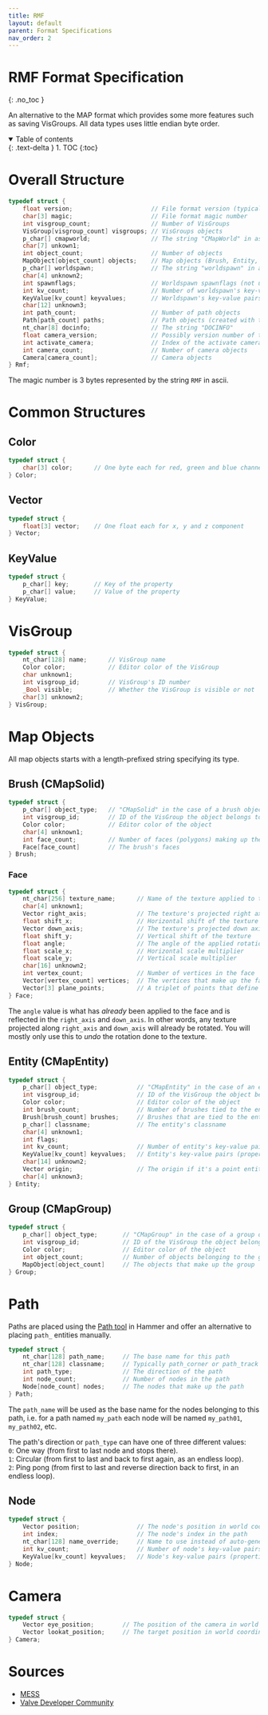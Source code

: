 ```yaml
---
title: RMF
layout: default
parent: Format Specifications
nav_order: 2
---
```


# RMF Format Specification
{: .no_toc }

An alternative to the MAP format which provides some more features such as saving VisGroups.
All data types uses little endian byte order.


<details open markdown="block">
  <summary>
    Table of contents
  </summary>
  {: .text-delta }
1. TOC
{:toc}
</details>

# Overall Structure

```c
typedef struct {
    float version;                      // File format version (typically 2.2)
    char[3] magic;                      // File format magic number
    int visgroup_count;                 // Number of VisGroups
    VisGroup[visgroup_count] visgroups; // VisGroups objects
    p_char[] cmapworld;                 // The string "CMapWorld" in ascii
    char[7] unkown1;
    int object_count;                   // Number of objects
    MapObject[object_count] objects;    // Map objects (Brush, Entity, Group)
    p_char[] worldspawn;                // The string "worldspawn" in ascii
    char[4] unknown2;
    int spawnflags;                     // Worldspawn spawnflags (not used)
    int kv_count;                       // Number of worldspawn's key-value pairs
    KeyValue[kv_count] keyvalues;       // Worldspawn's key-value pairs (properties)
    char[12] unknown3;
    int path_count;                     // Number of path objects
    Path[path_count] paths;             // Path objects (created with the Path tool)
    nt_char[8] docinfo;                 // The string "DOCINFO"
    float camera_version;               // Possibly version number of the camera data
    int activate_camera;                // Index of the activate camera
    int camera_count;                   // Number of camera objects
    Camera[camera_count];               // Camera objects
} Rmf;
```

The magic number is 3 bytes represented by the string `RMF` in ascii.

# Common Structures

## Color

```c
typedef struct {
    char[3] color;      // One byte each for red, green and blue channel
} Color;
```

## Vector

```c
typedef struct {
    float[3] vector;    // One float each for x, y and z component
} Vector;
```

## KeyValue

```c
typedef struct {
    p_char[] key;       // Key of the property
    p_char[] value;     // Value of the property
} KeyValue;
```

# VisGroup

```c
typedef struct {
    nt_char[128] name;      // VisGroup name
    Color color;            // Editor color of the VisGroup
    char unknown1;
    int visgroup_id;        // VisGroup's ID number
    _Bool visible;          // Whether the VisGroup is visible or not
    char[3] unknown2;
} VisGroup;
```

# Map Objects

All map objects starts with a length-prefixed string specifying its type.

## Brush (CMapSolid)

```c
typedef struct {
    p_char[] object_type;   // "CMapSolid" in the case of a brush object
    int visgroup_id;        // ID of the VisGroup the object belongs to
    Color color;            // Editor color of the object
    char[4] unknown1;
    int face_count;         // Number of faces (polygons) making up the brush
    Face[face_count]        // The brush's faces
} Brush;
```

### Face

```c
typedef struct {
    nt_char[256] texture_name;      // Name of the texture applied to the face
    char[4] unknown1;
    Vector right_axis;              // The texture's projected right axis
    float shift_x;                  // Horizontal shift of the texture
    Vector down_axis;               // The texture's projected down axis
    float shift_y;                  // Vertical shift of the texture
    float angle;                    // The angle of the applied rotation
    float scale_x;                  // Horizontal scale multiplier
    float scale_y;                  // Vertical scale multiplier
    char[16] unknown2;
    int vertex_count;               // Number of vertices in the face
    Vector[vertex_count] vertices;  // The vertices that make up the face
    Vector[3] plane_points;         // A triplet of points that define the face plane
} Face;
```

The `angle` value is what has *already* been applied to the face and is reflected in the `right_axis`
and `down_axis`. In other words, any texture projected along `right_axis` and `down_axis` will already
be rotated. You will mostly only use this to *undo* the rotation done to the texture.

## Entity (CMapEntity)

```c
typedef struct {
    p_char[] object_type;           // "CMapEntity" in the case of an entity object
    int visgroup_id;                // ID of the VisGroup the object belongs to
    Color color;                    // Editor color of the object
    int brush_count;                // Number of brushes tied to the entity
    Brush[brush_count] brushes;     // Brushes that are tied to the entity
    p_char[] classname;             // The entity's classname
    char[4] unknown1;
    int flags;
    int kv_count;                   // Number of entity's key-value pairs
    KeyValue[kv_count] keyvalues;   // Entity's key-value pairs (properties)
    char[14] unknown2;
    Vector origin;                  // The origin if it's a point entity
    char[4] unknown3;
} Entity;
```

## Group (CMapGroup)

```c
typedef struct {
    p_char[] object_type;       // "CMapGroup" in the case of a group object
    int visgroup_id;            // ID of the VisGroup the object belongs to
    Color color;                // Editor color of the object
    int object_count;           // Number of objects belonging to the group
    MapObject[object_count]     // The objects that make up the group
} Group;
```

# Path

Paths are placed using the [Path tool](https://twhl.info/wiki/page/Tutorial%3A_Intro_to_the_Tools_of_Hammer#_img:hamtut-ico-pat_inline_PATH_TOOL_(Shift+P))
in Hammer and offer an alternative to placing `path_` entities manually.

```c
typedef struct {
    nt_char[128] path_name;     // The base name for this path
    nt_char[128] classname;     // Typically path_corner or path_track
    int path_type;              // The direction of the path
    int node_count;             // Number of nodes in the path
    Node[node_count] nodes;     // The nodes that make up the path
} Path;
```

The `path_name` will be used as the base name for the nodes belonging to this path, i.e. for a path named
`my_path` each node will be named `my_path01`, `my_path02`, etc.

The path's direction or `path_type` can have one of three different values:<br>
`0`: One way (from first to last node and stops there).<br>
`1`: Circular (from first to last and back to first again, as an endless loop).<br>
`2`: Ping pong (from first to last and reverse direction back to first, in an endless loop).

## Node

```c
typedef struct {
    Vector position;                // The node's position in world coordinates
    int index;                      // The node's index in the path
    nt_char[128] name_override;     // Name to use instead of auto-generated one
    int kv_count;                   // Number of node's key-value pairs
    KeyValue[kv_count] keyvalues;   // Node's key-value pairs (properties)
} Node;
```

# Camera

```c
typedef struct {
    Vector eye_position;        // The position of the camera in world coordinates
    Vector lookat_position;     // The target position in world coordinates the camera will look at
} Camera;
```

# Sources
- [MESS](https://github.com/pwitvoet/mess/blob/master/MESS/Formats/RmfFormat.cs)
- [Valve Developer Community](https://developer.valvesoftware.com/wiki/RMF_(Rich_Map_Format))
